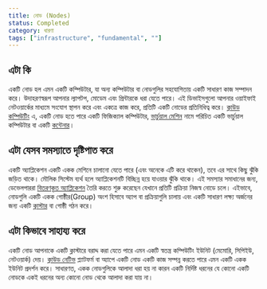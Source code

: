 ```yaml
---
title: নোড (Nodes)
status: Completed
category: ধারণা
tags: ["infrastructure", "fundamental", ""]
---
```


## এটা কি

একটি নোড হল এমন একটি কম্পিউটার, যা অন্য কম্পিউটার বা নোডগুলির  সহযোগিতায় একটি সাধারণ কাজ সম্পাদন করে। উদাহরণস্বরূপ আপনার ল্যাপটপ, মোডেম এবং প্রিন্টারকে ধরা যেতে পারে। এই ডিভাইসগুলো আপনার ওয়াইফাই নেটওয়ার্কের মাধ্যমে সংযোগ স্থাপন করে এবং একত্রে কাজ করে, প্রতিটি একটি নোডের প্রতিনিধিত্ব করে। [ক্লাউড কম্পিউটিং](bn/cloud-computing/) এ, একটি নোড হতে পারে একটি ফিজিক্যাল কম্পিউটার, [ভার্চুয়াল মেশিন](bn/virtual-machine/) নামে পরিচিত একটি ভার্চুয়াল কম্পিউটার বা একটি [কন্টেনার](bn/container/)।

## এটা যেসব সমস্যাতে দৃষ্টিপাত করে

একটি অ্যাপ্লিকেশন একটি একক মেশিনে চালানো যেতে পারে (এবং অনেকে এটি করে থাকেন), তবে এর সাথে কিছু ঝুঁকি জড়িত থাকে। মৌলিক সিস্টেম ব্যর্থ হলে অ্যাপ্লিকেশনটি বিচ্ছিন্ন হয়ে যাওয়ার ঝুঁকি থাকে। এই সমস্যার সমাধানের জন্য, ডেভেলপাররা [বিতরণকৃত অ্যাপ্লিকেশন](/distributed-apps/) তৈরি করতে শুরু করেছেন যেখানে প্রতিটি প্রক্রিয়া নিজস্ব নোডে চলে। এইভাবে, নোডগুলি একটি একক গোষ্ঠীর(Group) অংশ হিসাবে অ্যাপ বা প্রক্রিয়াগুলি চালায় এবং একটি সাধারণ লক্ষ্য অর্জনের জন্য একটি [ক্লাস্টার](bn/cluster/) বা গোষ্ঠী গঠন করে।

## এটা কিভাবে সাহায্য করে

একটি নোড আপনাকে একটি ক্লাস্টারে বরাদ্দ করা যেতে পারে এমন একটি স্বতন্ত্র কম্পিউটিং ইউনিট (মেমোরি, সিপিইউ, নেটওয়ার্ক) দেয়। [ক্লাউড নেটিভ](bn/cloud-native-tech/) প্ল্যাটফর্ম বা অ্যাপে একটি নোড একটি কাজ সম্পন্ন করতে পারে এমন একটি একক ইউনিট প্রদর্শন করে। সাধারণত, একক নোডগুলিকে আলাদা ধরা হয় না কারন একটি নির্দিষ্ট ধরনের যে কোনো একটি নোডকে একই ধরনের অন্য কোনো নোড থেকে আলাদা করা যায় না।

